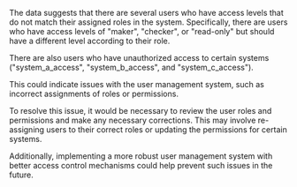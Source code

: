 The data suggests that there are several users who have access levels that do not match their assigned roles in the system. Specifically, there are users who have access levels of "maker", "checker", or "read-only" but should have a different level according to their role. 

There are also users who have unauthorized access to certain systems ("system_a_access", "system_b_access", and "system_c_access").

This could indicate issues with the user management system, such as incorrect assignments of roles or permissions.

To resolve this issue, it would be necessary to review the user roles and permissions and make any necessary corrections. This may involve re-assigning users to their correct roles or updating the permissions for certain systems.

Additionally, implementing a more robust user management system with better access control mechanisms could help prevent such issues in the future.